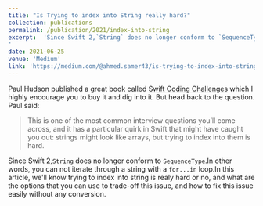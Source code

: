 ```yaml
---
title: "Is Trying to index into String really hard?"
collection: publications
permalink: /publication/2021/index-into-string
excerpt:  'Since Swift 2,`String` does no longer conform to `SequenceType`.In other words, you can not iterate through a string with a `for...in` loop. In this article I tried to set an easy way, and put down my workaround to solve this problem.
'
date: 2021-06-25
venue: 'Medium'
link: 'https://medium.com/@ahmed.samer43/is-trying-to-index-into-string-really-hard-eea704893258'
---
```


Paul Hudson published a great book called [Swift Coding Challenges](https://www.hackingwithswift.com/store/swift-coding-challenges) which I highly encourage you to buy it and dig into it.
But head back to the question. Paul said:
<blockquote>
This is one of the most common interview questions you’ll come across, and it has a particular quirk in Swift that might have caught you out: strings might look like arrays, but trying to index into them is hard.
</blockquote>

Since Swift 2,`String` does no longer conform to `SequenceType`.In other words, you can not iterate through a string with a `for...in` loop.In this article, we'll know trying to index into string is realy hard or no, and what are the options that you can use to trade-off this issue, and how to fix this issue easily without any conversion.

